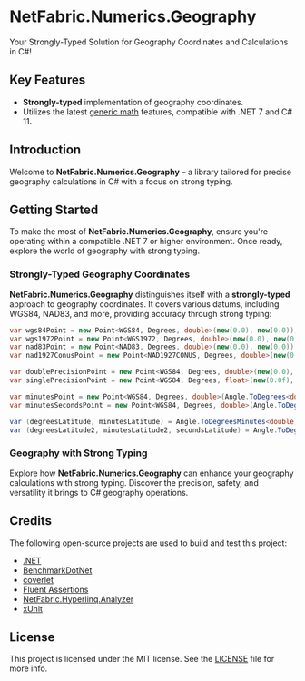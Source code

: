 ﻿# NetFabric.Numerics.Geography

Your Strongly-Typed Solution for Geography Coordinates and Calculations in C#!

## Key Features

- **Strongly-typed** implementation of geography coordinates.
- Utilizes the latest [generic math](https://learn.microsoft.com/en-us/dotnet/standard/generics/math) features, compatible with .NET 7 and C# 11.

## Introduction

Welcome to **NetFabric.Numerics.Geography** – a library tailored for precise geography calculations in C# with a focus on strong typing.

## Getting Started

To make the most of **NetFabric.Numerics.Geography**, ensure you're operating within a compatible .NET 7 or higher environment. Once ready, explore the world of geography with strong typing.

### Strongly-Typed Geography Coordinates

**NetFabric.Numerics.Geography** distinguishes itself with a **strongly-typed** approach to geography coordinates. It covers various datums, including WGS84, NAD83, and more, providing accuracy through strong typing:

```csharp
var wgs84Point = new Point<WGS84, Degrees, double>(new(0.0), new(0.0));                 // LatLon point using WGS84 datum
var wgs1972Point = new Point<WGS1972, Degrees, double>(new(0.0), new(0.0));             // LatLon point using WGS1972 datum
var nad83Point = new Point<NAD83, Degrees, double>(new(0.0), new(0.0));                 // LatLon point using NAD83 datum
var nad1927ConusPoint = new Point<NAD1927CONUS, Degrees, double>(new(0.0), new(0.0));   // LatLon point using NAD1927CONUS datum

var doublePrecisionPoint = new Point<WGS84, Degrees, double>(new(0.0), new(0.0));       // LatLon point with double precision
var singlePrecisionPoint = new Point<WGS84, Degrees, float>(new(0.0f), new(0.0f));      // LatLon point with single precision

var minutesPoint = new Point<WGS84, Degrees, double>(Angle.ToDegrees<double>(0, 0.0), Angle.ToDegrees<double>(0, 0.0));               // LatLon point using degrees and minutes
var minutesSecondsPoint = new Point<WGS84, Degrees, double>(Angle.ToDegrees<double>(0, 0, 0.0), Angle.ToDegrees<double>(0, 0, 0.0));  // LatLon point using degrees, minutes, and seconds

var (degreesLatitude, minutesLatitude) = Angle.ToDegreesMinutes<double, int, double>(wgs84Point.Latitude);                                // Convert latitude to degrees and minutes
var (degreesLatitude2, minutesLatitude2, secondsLatitude) = Angle.ToDegreesMinutesSeconds<double, int, int, double>(wgs84Point.Latitude); // Convert latitude to degrees, minutes, and seconds
```

### Geography with Strong Typing

Explore how **NetFabric.Numerics.Geography** can enhance your geography calculations with strong typing. Discover the precision, safety, and versatility it brings to C# geography operations.

## Credits

The following open-source projects are used to build and test this project:

- [.NET](https://github.com/dotnet)
- [BenchmarkDotNet](https://github.com/dotnet/BenchmarkDotNet)
- [coverlet](https://github.com/coverlet-coverage/coverlet)
- [Fluent Assertions](https://github.com/fluentassertions/fluentassertions)
- [NetFabric.Hyperlinq.Analyzer](https://github.com/NetFabric/NetFabric.Hyperlinq.Analyzer)
- [xUnit](https://github.com/xunit/xunit)

## License

This project is licensed under the MIT license. See the [LICENSE](https://github.com/NetFabric/NetFabric.Numerics/blob/main/README.md) file for more info.